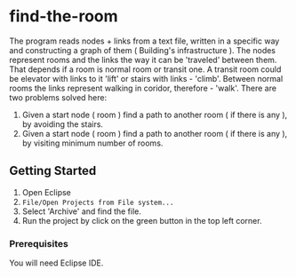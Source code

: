 # find-the-room

The program reads nodes + links from a text file, written in a specific way and constructing a graph of them ( Building's infrastructure ). The nodes represent rooms and the links the way it can be 'traveled' between them. That depends if a room is normal room or transit one. A transit room could be elevator with links to it 'lift' or stairs with links - 'climb'. Between normal rooms the links represent walking in coridor, therefore - 'walk'.
There are two problems solved here: 
1. Given a start node ( room ) find a path to another room ( if there is any ), by avoiding the stairs.
2. Given a start node ( room ) find a path to another room ( if there is any ), by visiting minimum number of rooms.

## Getting Started

1. Open Eclipse
2. `File/Open Projects from File system...`
3. Select 'Archive' and find the file.
4. Run the project by click on the green button in the top left corner.

### Prerequisites

You will need Eclipse IDE.



